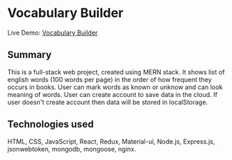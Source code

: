 # Vocabulary Builder
Live Demo: [Vocabulary Builder](https://vocab-builder.netlify.app/ "Vocabulary Builder")
## Summary
This is a full-stack web project, created using MERN stack. 
It shows list of english words (100 words per page) in the order of how frequent they occurs in books. User can mark words as known or unknow and can look meaning of words. User can create account to save data in the cloud. If user doesn't create account then data will be stored in localStorage.

## Technologies used
HTML, CSS, JavaScript, React, Redux, Material-ui, Node.js, Express.js, jsonwebtoken, mongodb, mongoose, nginx.
